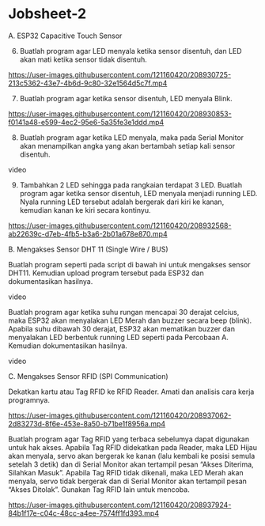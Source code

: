 # Jobsheet-2

A. ESP32 Capacitive Touch Sensor

6. Buatlah program agar LED menyala ketika sensor disentuh, dan LED akan mati ketika sensor tidak disentuh.


https://user-images.githubusercontent.com/121160420/208930725-213c5362-43e7-4b6d-9c80-32e1564d5c7f.mp4

7. Buatlah program agar ketika sensor disentuh, LED menyala Blink.


https://user-images.githubusercontent.com/121160420/208930853-f0141a48-e599-4ec2-95e6-5a35fe3e1ddd.mp4

8. Buatlah program agar ketika LED menyala, maka pada Serial Monitor akan menampilkan angka yang akan bertambah setiap kali sensor disentuh.

video

9. Tambahkan 2 LED sehingga pada rangkaian terdapat 3 LED. Buatlah program agar ketika sensor disentuh, LED menyala menjadi running LED. Nyala running LED tersebut adalah bergerak dari kiri ke kanan, kemudian kanan ke kiri secara kontinyu.


https://user-images.githubusercontent.com/121160420/208932568-ab22639c-d7eb-4fb5-b3a6-2b01a678e870.mp4

B. Mengakses Sensor DHT 11 (Single Wire / BUS)

Buatlah program seperti pada script di bawah ini untuk mengakses sensor DHT11. Kemudian upload program tersebut pada ESP32 dan dokumentasikan hasilnya.

video

Buatlah program agar ketika suhu rungan mencapai 30 derajat celcius, maka ESP32 akan menyalakan LED Merah dan buzzer secara beep (blink). Apabila suhu dibawah 30 derajat, ESP32 akan mematikan buzzer dan menyalakan LED berbentuk running LED seperti pada Percobaan A. Kemudian dokumentasikan hasilnya.

video

C. Mengakses Sensor RFID (SPI Communication)

Dekatkan kartu atau Tag RFID ke RFID Reader. Amati dan analisis cara kerja 
programnya.

https://user-images.githubusercontent.com/121160420/208937062-2d83273d-8f6e-453e-8a50-b71be1f8956a.mp4

Buatlah program agar Tag RFID yang terbaca sebelumya dapat digunakan untuk hak akses. Apabila Tag RFID didekatkan pada Reader, maka LED Hijau akan menyala, servo akan bergerak ke kanan (lalu kembali ke posisi semula setelah 3 detik) dan di Serial Monitor akan tertampil pesan “Akses Diterima, Silahkan Masuk”. Apabila Tag RFID tidak dikenali, maka LED Merah akan menyala, servo tidak bergerak dan di Serial Monitor akan tertampil pesan “Akses Ditolak”. Gunakan Tag RFID lain untuk mencoba.

https://user-images.githubusercontent.com/121160420/208937924-84b1f17e-c04c-48cc-a4ee-7574ff1fd393.mp4
